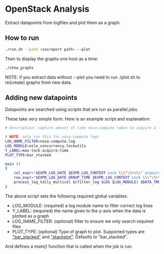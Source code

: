 # OpenStack Analysis

Extract datapoints from logfiles and plot them as a graph.

## How to run

```bash
./run.sh --path <sosreport path> --plot
```

Then to display the graphs one host as a time:

```bash
./show_graphs
```

NOTE: if you extract data without --plot you need to run ./plot.sh to re(create) graphs from new data.

## Adding new datapoints

Datapoints are searched using *scripts* that are run as parallel *jobs*.

These take very simple form. Here is an example script and explanation:

```bash
# Description: capture amount of time nova-compute takes to acquire a lock

# NOTE: only run this for nova-compute logs
LOG_NAME_FILTER=nova-compute.log
LOG_MODULE=oslo_concurrency.lockutils
Y_LABEL=max-lock-acquire-time
PLOT_TYPE=bar_stacked

main ()
{
    col_expr="$EXPR_LOG_DATE $EXPR_LOG_CONTEXT Lock \\\"\S+\\\" acquired by \\\"(\S+)\\\" :: waited [1-9][0-9]*\.[0-9]+s .+"
    row_expr="$EXPR_LOG_DATE_GROUP_TIME $EXPR_LOG_CONTEXT Lock \\\"\S+\\\" acquired by \\\"\$INSERT\\\" :: waited ([1-9][0-9]*)\.[0-9]+s .+"
    process_log_tally_multicol $(filter_log $LOG $LOG_MODULE) $DATA_TMP $CSV_PATH "$col_expr" "$row_expr" 2 true
}
```

The above script sets the following required global variables:

* LOG_MODULE: (required) a log module name to filter correct log lines
* Y_LABEL: (required) the name given to the y-axis when the data is plotted as a graph
* LOG_NAME_FILTER: (optional) filter to ensure we only search required files
* PLOT_TYPE: (optional) Type of graph to plot. Supported types are ["bar_stacked"](https://matplotlib.org/stable/gallery/lines_bars_and_markers/bar_stacked.html) and ["stackplot"](https://matplotlib.org/stable/gallery/lines_bars_and_markers/stackplot_demo.html). Defaults to "bar_stacked".

And defines a *main()* function that is called when the job is run.
